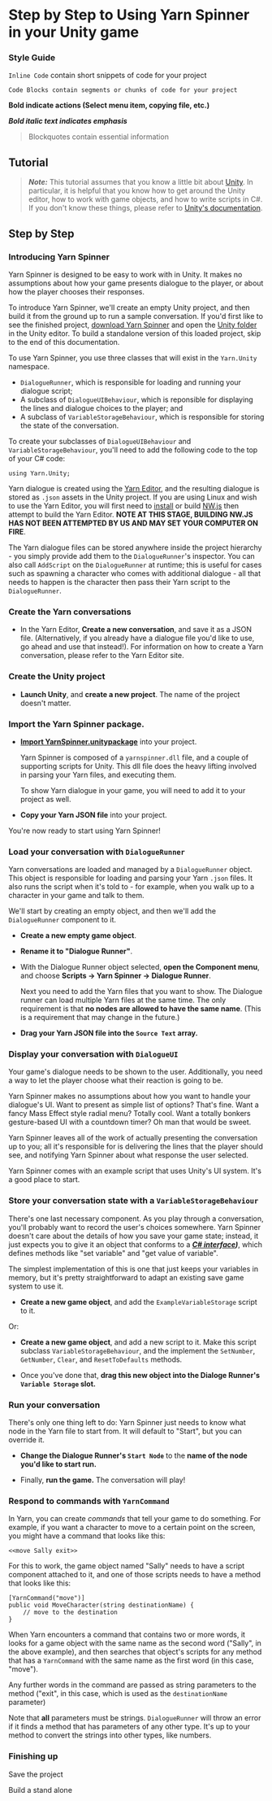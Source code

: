 # Step by Step to Using Yarn Spinner in your Unity game

### Style Guide

`Inline Code` contain short snippets of code for your project

    Code Blocks contain segments or chunks of code for your project

**Bold indicate actions (Select menu item, copying file, etc.)**

***Bold italic text indicates emphasis***

> Blockquotes contain essential information

## Tutorial

> ***Note:*** This tutorial assumes that you know a little bit about [Unity](http://www.unity3d.com). In particular, it is helpful that you know how to get around the Unity editor, how to work with game objects, and how to write scripts in C#. If you don't know these things, please refer to [Unity's documentation](http://unity3d.com/learn).

## Step by Step

### Introducing Yarn Spinner

Yarn Spinner is designed to be easy to work with in Unity. It makes no assumptions about how your game presents dialogue to the player, or about how the player chooses their responses. 

To introduce Yarn Spinner, we'll create an empty Unity project, and then build it from the ground up to run a sample conversation. If you'd first like to  see the finished project, [download Yarn Spinner](https://github.com/thesecretlab/YarnSpinner/releases) and open the [Unity folder](https://github.com/thesecretlab/YarnSpinner/tree/master/Unity) in the Unity editor. To build a standalone version of this loaded project, skip to the end of this documentation.

To use Yarn Spinner, you use three classes that will exist in the `Yarn.Unity` namespace.

* `DialogueRunner`, which is responsible for loading and running your dialogue script;
* A subclass of `DialogueUIBehaviour`, which is reponsible for displaying the lines and dialogue choices to the player; and
* A subclass of `VariableStorageBehaviour`, which is responsible for storing the state of the conversation.

To create your subclasses of `DialogueUIBehaviour` and `VariableStorageBehaviour`, you'll need to add the following code to the top of your C# code:

    using Yarn.Unity;

Yarn dialogue is created using the [Yarn Editor](http://github.com/infiniteammoinc/Yarn), and the resulting dialogue is stored as `.json` assets in the Unity project. If you are using Linux and wish to use the Yarn Editor, you will first need to [install](https://nwjs.io/downloads/) or build [NW.js](https://nwjs.io/) then attempt to build the Yarn Editor. **NOTE AT THIS STAGE, BUILDING NW.JS HAS NOT BEEN ATTEMPTED BY US AND MAY SET YOUR COMPUTER ON FIRE**.

The Yarn dialogue files can be stored anywhere inside the project hierarchy - you simply provide add them to the `DialogueRunner`'s inspector. You can also call `AddScript` on the `DialogueRunner` at runtime; this is useful for cases such as spawning a character who comes with additional dialogue - all that needs to happen is the character then pass their Yarn script to the `DialogueRunner`.

### Create the Yarn conversations

* In the Yarn Editor, **Create a new conversation**, and save it as a JSON file. (Alternatively, if you already have a dialogue file you'd like to use, go ahead and use that instead!). For information on how to create a Yarn conversation, please refer to the Yarn Editor site.

### Create the Unity project

* **Launch Unity**, and **create a new project**. The name of the project doesn't matter.

### Import the Yarn Spinner package.

* **[Import YarnSpinner.unitypackage](https://github.com/thesecretlab/YarnSpinner/releases)** into your project. <!-- If you prefer, you can also install the package from the [Asset Store](TODO). -->

    Yarn Spinner is composed of a `yarnspinner.dll` file, and a couple of supporting scripts for Unity.  This dll file does the heavy lifting involved in parsing your Yarn files, and executing them.

    To show Yarn dialogue in your game, you will need to add it to your project as well.

* **Copy your Yarn JSON file** into your project.

You're now ready to start using Yarn Spinner!

<!-- (gif of dragging in the dialogue file) -->

### Load your conversation with `DialogueRunner`

Yarn conversations are loaded and managed by a `DialogueRunner` object. This object is responsible for loading and parsing your Yarn `.json` files. It also runs the script when it's told to - for example, when you walk up to a character in your game and talk to them.

We'll start by creating an empty object, and then we'll add the `DialogueRunner` component to it.

* **Create a new empty game object**.

* **Rename it to "Dialogue Runner"**.

* With the Dialogue Runner object selected, **open the Component menu**, and choose **Scripts → Yarn Spinner → Dialogue Runner**.

    Next you need to add the Yarn files that you want to show. The Dialogue runner can load multiple Yarn files at the same time. The only requirement is that **no nodes are allowed to have the same name**. (This is a requirement that may change in the future.)

<!-- (gif of adding component) -->

* **Drag your Yarn JSON file into the `Source Text` array.**

<!-- (gif of adding dialogue file) -->

### Display your conversation with `DialogueUI`

Your game's dialogue needs to be shown to the user. Additionally, you need a way to let the player choose what their reaction is going to be.

Yarn Spinner makes no assumptions about how you want to handle your dialogue's UI. Want to present as simple list of options? That's fine. Want a fancy Mass Effect style radial menu? Totally cool. Want a totally bonkers gesture-based UI with a countdown timer? Oh man that would be sweet.

Yarn Spinner leaves all of the work of actually presenting the conversation up to you; all it's responsible for is delivering the lines that the player should see, and notifying Yarn Spinner about what response the user selected.

Yarn Spinner comes with an example script that uses Unity's UI system. It's a good place to start. 

<!-- TODO: This needs completion.
* **Select the Dialogue Runner,** , and drag the `ExampleDialogueUI` script onto it. 

The `ExampleDialogueUI` script uses a `Text` object to display the current line of dialogue, and a number of `Button` objects to display the possible choices a player can select. When Yarn Spinner has a line of dialogue, it displays it in the text field; when Yarn Spinner has a collection of choices, each button's text is set to the corresponding choice.

 -->

### Store your conversation state with a `VariableStorageBehaviour`

There's one last necessary component. As you play through a conversation, you'll probably want to record the user's choices somewhere. Yarn Spinner doesn't care about the details of how you save your game state; instead, it just expects you to give it an object that conforms to a ***[C# interface](https://docs.microsoft.com/en-us/dotnet/csharp/programming-guide/interfaces/index))***, which defines methods like "set variable" and "get value of variable".

The simplest implementation of this is one that just keeps your variables in memory, but it's pretty straightforward to adapt an existing save game system to use it.

* **Create a new game object**, and add the `ExampleVariableStorage` script to it.

Or:

* **Create a new game object**, and add a new script to it. Make this script subclass `VariableStorageBehaviour`, and the implement the  `SetNumber`, `GetNumber`, `Clear`, and `ResetToDefaults` methods.

* Once you've done that, **drag this new object into the Dialoge Runner's `Variable Storage` slot.**

### Run your conversation

There's only one thing left to do: Yarn Spinner just needs to know what node in the Yarn file to start from. It will default to "Start", but you can override it.

* **Change the Dialogue Runner's `Start Node`** to the **name of the node you'd like to start run.**

* Finally, **run the game.** The conversation will play!

### Respond to commands with `YarnCommand`

In Yarn, you can create *commands* that tell your game to do something. For example, if you want a character to move to a certain point on the screen, you might have a command that looks like this:

	<<move Sally exit>>

For this to work, the game object named "Sally" needs to have a script component attached to it, and one of those scripts needs to have a method that looks like this:

	[YarnCommand("move")]
	public void MoveCharacter(string destinationName) {
		// move to the destination
	}

When Yarn encounters a command that contains two or more words, it looks for a game object with the same name as the second word ("Sally", in the above example), and then searches that object's scripts for any method that has a `YarnCommand` with the same name as the first word (in this case, "move").

Any further words in the command are passed as string parameters to the method ("exit", in this case, which is used as the `destinationName` parameter)

Note that **all** parameters must be strings. `DialogueRunner` will throw an error if it finds a method that has parameters of any other type. It's up to your method to convert the strings into other types, like numbers.

### Finishing up

Save the project

Build a stand alone

